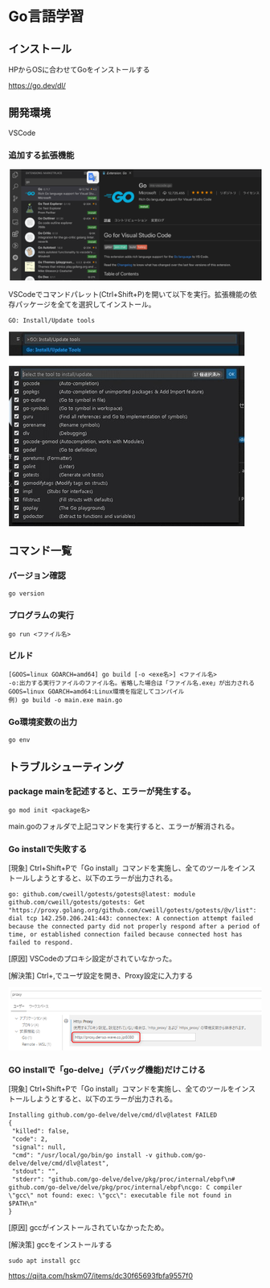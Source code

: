 # Go言語学習

## インストール

HPからOSに合わせてGoをインストールする

<https://go.dev/dl/>

## 開発環境

VSCode

### 追加する拡張機能

![拡張機能](VSCode%E6%8B%A1%E5%BC%B5.png)

VSCodeでコマンドパレット(Ctrl+Shift+P)を開いて以下を実行。拡張機能の依存パッケージを全てを選択してインストール。

    GO: Install/Update tools

![拡張機能コマンドパレット](VSCode%E6%8B%A1%E5%BC%B5_%E3%82%B3%E3%83%9E%E3%83%B3%E3%83%89%E3%83%91%E3%83%AC%E3%83%83%E3%83%88.png)

## コマンド一覧

### バージョン確認

    go version

### プログラムの実行

    go run <ファイル名>

### ビルド

    [GOOS=linux GOARCH=amd64] go build [-o <exe名>] <ファイル名>
    -o:出力する実行ファイルのファイル名。省略した場合は「ファイル名.exe」が出力される
    GOOS=linux GOARCH=amd64:Linux環境を指定してコンパイル
    例) go build -o main.exe main.go

### Go環境変数の出力

    go env

## トラブルシューティング

### package mainを記述すると、エラーが発生する。

    go mod init <package名>
main.goのフォルダで上記コマンドを実行すると、エラーが解消される。

### Go installで失敗する
[現象]
Ctrl+Shift+Pで「Go install」コマンドを実施し、全てのツールをインストールしようとすると、以下のエラーが出力される。

~~~
go: github.com/cweill/gotests/gotests@latest: module github.com/cweill/gotests/gotests: Get "https://proxy.golang.org/github.com/cweill/gotests/gotests/@v/list": dial tcp 142.250.206.241:443: connectex: A connection attempt failed because the connected party did not properly respond after a period of time, or established connection failed because connected host has failed to respond.
~~~

[原因]
VSCodeのプロキシ設定がされていなかった。

[解決策]
Ctrl+,でユーザ設定を開き、Proxy設定に入力する

![](SetProxyOnVSCode.png)

### GO installで「go-delve」（デバッグ機能)だけこける
[現象]
Ctrl+Shift+Pで「Go install」コマンドを実施し、全てのツールをインストールしようとすると、以下のエラーが出力される。

~~~
Installing github.com/go-delve/delve/cmd/dlv@latest FAILED
{
 "killed": false,
 "code": 2,
 "signal": null,
 "cmd": "/usr/local/go/bin/go install -v github.com/go-delve/delve/cmd/dlv@latest",
 "stdout": "",
 "stderr": "github.com/go-delve/delve/pkg/proc/internal/ebpf\n# github.com/go-delve/delve/pkg/proc/internal/ebpf\ncgo: C compiler \"gcc\" not found: exec: \"gcc\": executable file not found in $PATH\n"
}
~~~

[原因]
gccがインストールされていなかったため。

[解決策]
gccをインストールする

    sudo apt install gcc


https://qiita.com/hskm07/items/dc30f65693fbfa9557f0